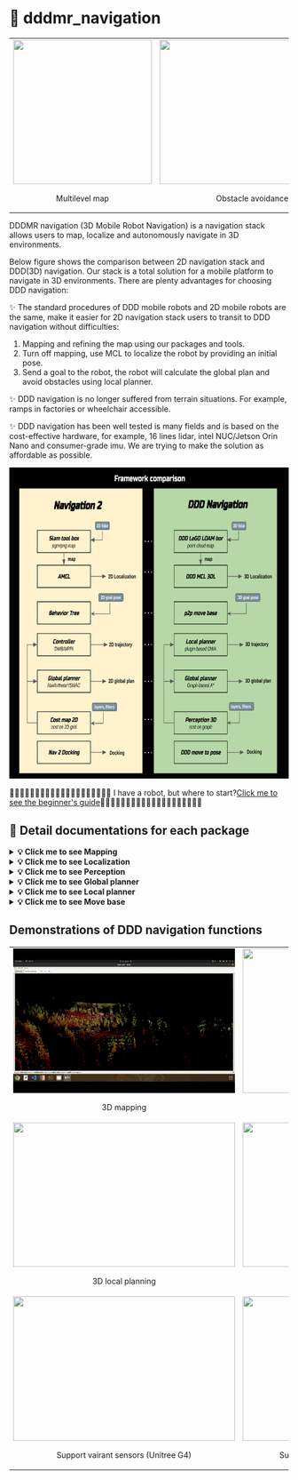 # 🤖 dddmr_navigation

<table align='center'>
  <tr width="100%">
    <td width="30%"><img src="https://github.com/dfl-rlab/dddmr_documentation_materials/blob/main/dddmr_navigation/multilevel_map.gif" width="250" height="260"/><p align='center'>Multilevel map</p></td>
    <td width="40%"><img src="https://github.com/dfl-rlab/dddmr_documentation_materials/blob/main/dddmr_navigation/obstacle_avoidance.gif" width="400" height="260"/><p align='center'>Obstacle avoidance on ramps</p></td>
    <td width="30%"><img src="https://github.com/dfl-rlab/dddmr_documentation_materials/blob/main/dddmr_navigation/mapping_navigating.gif" width="250" height="260"/><p align='center'>Navigating while mapping</p></td>
  </tr>
</table>

DDDMR navigation (3D Mobile Robot Navigation) is a navigation stack allows users to map, localize and autonomously navigate in 3D environments. 

Below figure shows the comparison between 2D navigation stack and DDD(3D) navigation.
Our stack is a total solution for a mobile platform to navigate in 3D environments. There are plenty advantages for choosing DDD navigation:
  
✨ The standard procedures of DDD mobile robots and 2D mobile robots are the same, make it easier for 2D navigation stack users to transit to DDD navigation without difficulties:
  1. Mapping and refining the map using our packages and tools.
  2. Turn off mapping, use MCL to localize the robot by providing an initial pose.
  3. Send a goal to the robot, the robot will calculate the global plan and avoid obstacles using local planner.

✨ DDD navigation is no longer suffered from terrain situations. For example, ramps in factories or wheelchair accessible.

✨ DDD navigation has been well tested is many fields and is based on the cost-effective hardware, for example, 16 lines lidar, intel NUC/Jetson Orin Nano and consumer-grade imu. We are trying to make the solution as affordable as possible.

<p align='center'>
    <img src="https://github.com/dfl-rlab/dddmr_documentation_materials/blob/main/dddmr_navigation/navigation_diagram.png" width="780" height="560"/>
</p>

😵‍💫😵‍💫😵‍💫😵‍💫😵‍💫😵‍💫😵‍💫😵‍💫😵‍💫😵‍💫 I have a robot, but where to start?[Click me to see the beginner's guide](https://github.com/dfl-rlab/dddmr_navigation/blob/main/src/dddmr_beginner_guide/README.md)😵‍💫😵‍💫😵‍💫😵‍💫😵‍💫😵‍💫😵‍💫😵‍💫😵‍💫😵‍💫
## 🏁 Detail documentations for each package
<details><summary> <b>💡 Click me to see Mapping</b> </summary>
https://github.com/dfl-rlab/dddmr_navigation/tree/main/src/dddmr_lego_loam
</details>
<details><summary> <b>💡 Click me to see Localization</b> </summary>
https://github.com/dfl-rlab/dddmr_navigation/tree/main/src/dddmr_mcl_3dl
</details>
<details><summary> <b>💡 Click me to see Perception</b> </summary>
https://github.com/dfl-rlab/dddmr_navigation/tree/main/src/dddmr_perception_3d
</details>
<details><summary> <b>💡 Click me to see Global planner</b> </summary>
https://github.com/dfl-rlab/dddmr_navigation/tree/main/src/dddmr_global_planner
</details>
<details><summary> <b>💡 Click me to see Local planner</b> </summary>
https://github.com/dfl-rlab/dddmr_navigation/tree/main/src/dddmr_local_planner
</details>
<details><summary> <b>💡 Click me to see Move base</b> </summary>
https://github.com/dfl-rlab/dddmr_navigation/tree/main/src/dddmr_p2p_move_base
</details>

## Demonstrations of DDD navigation functions
<table align='center'>
  <tr width="100%">
    <td width="50%"><img src="https://github.com/dfl-rlab/dddmr_documentation_materials/blob/main/dddmr_navigation/mapping.gif" width="400" height="260"/><p align='center'>3D mapping</p></td>
    <td width="50%"><img src="https://github.com/dfl-rlab/dddmr_documentation_materials/blob/main/dddmr_navigation/global_planner.gif" width="400" height="260"/><p align='center'>3D global planning</p></td>
  </tr>
  <tr width="100%">
    <td><img src="https://github.com/dfl-rlab/dddmr_documentation_materials/blob/main/dddmr_navigation/local_planner.gif" width="400" height="260"/><p align='center'>3D local planning</p></td>
    <td><img src="https://github.com/dfl-rlab/dddmr_documentation_materials/blob/main/dddmr_navigation/navigation.gif" width="400" height="260"/><p align='center'>3D navigation</p></td>
  </tr>
  <tr width="100%">
    <td><img src="https://github.com/dfl-rlab/dddmr_documentation_materials/blob/main/perception_3d/scanning_lidar_demo.gif" width="400" height="260"/><p align='center'>Support vairant sensors (Unitree G4)</p></td>
    <td><img src="https://github.com/dfl-rlab/dddmr_documentation_materials/blob/main/perception_3d/multi_depth_camera_demo.gif" width="400" height="260"/><p align='center'>Support vairant sensors (Depth Camera)</p></td>
  </tr>
</table>

